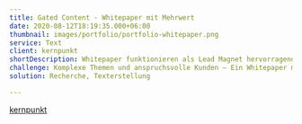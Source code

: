 ```yaml
---
title: Gated Content - Whitepaper mit Mehrwert
date: 2020-08-12T18:19:35.000+06:00
thumbnail: images/portfolio/portfolio-whitepaper.png
service: Text
client: kernpunkt
shortDescription: Whitepaper funktionieren als Lead Magnet hervorragend, besonders im B2B Geschäft. kernpunkt benötigte zu verschiedenen Themen, etwa "Digitalisierung im Großhandel" oder "API Strategie", umfassende Whitepaper, um sie als Gated Content anzubieten.  
challenge: Komplexe Themen und anspruchsvolle Kunden – Ein Whitepaper muss informieren, aber Lesern auch einen Spannungsbogen bieten. Außerdem muss sich die Zielgruppe angesprochen fühlen und sich in den Inhalten wiederfinden. Vor allem aber müssen Leser erste Antworten und Anregungen finden, denn schließlich haben sie für die Inhalte mit Daten wie ihrer E-Mail-Adresse "bezahlt", um Zugang zu erhalten. Ein Einarbeiten in die Zielgruppe und deren Herausforderungen und Fragen ist daher besonders wichtig. 
solution: Recherche, Texterstellung 

---
```

[kernpunkt](https://www.kernpunkt.de/)